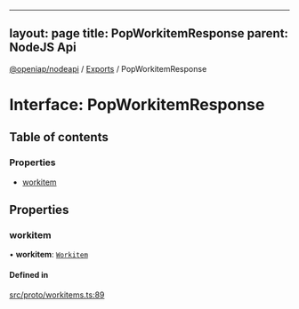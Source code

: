 
---
layout: page
title: PopWorkitemResponse
parent: NodeJS Api
---
[@openiap/nodeapi](../README.md) / [Exports](../modules.md) / PopWorkitemResponse

# Interface: PopWorkitemResponse

## Table of contents

### Properties

- [workitem](PopWorkitemResponse.md#workitem)

## Properties

### workitem

• **workitem**: [`Workitem`](../modules.md#workitem)

#### Defined in

[src/proto/workitems.ts:89](https://github.com/openiap/nodeapi/blob/a6b5438/src/proto/workitems.ts#L89)
